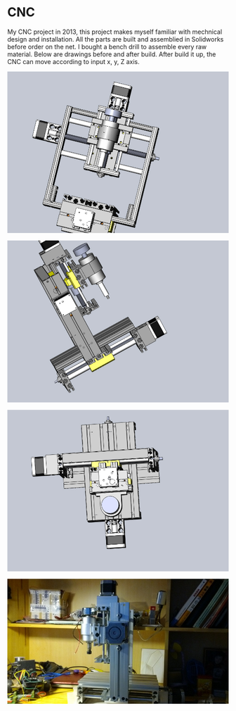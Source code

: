 # CNC
  My CNC project in 2013, this project makes myself familiar with mechnical design and installation. All the parts are built and assemblied in Solidworks before order on the net. I bought a bench drill to assemble every raw material. Below are drawings before and after build. After build it up, the CNC can move according to input x, y, Z axis.

![alt text](https://github.com/Zhang-Yong/CNC/blob/master/screenshots/front.jpg?raw=true "Front view")

![alt text](https://github.com/Zhang-Yong/CNC/blob/master/screenshots/side.jpg?raw=true "side view")

![alt text](https://github.com/Zhang-Yong/CNC/blob/master/screenshots/top.jpg?raw=true "top view")

![alt text](https://github.com/Zhang-Yong/CNC/blob/master/screenshots/cnc.jpg?raw=true "Real picture")
